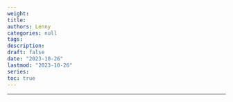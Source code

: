 ```yaml
---
weight: 
title: 
authors: Lenny
categories: null
tags: 
description: 
draft: false
date: "2023-10-26"
lastmod: "2023-10-26"
series:
toc: true
---
```



<!--more-->
---


